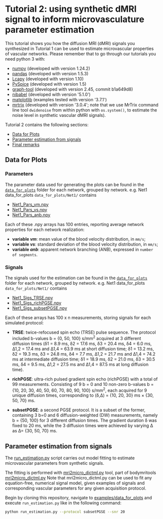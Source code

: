 
# Tutorial 2: using synthetic dMRI signal to inform microvasculature parameter estimation

This tutorial shows you how the diffusion MRI (dMRI) signals you synthesized in Tutorial 1 can be used to estimate microvascular properties of vascular networks.  Please remember that to go through our tutorials you need python 3 with:
- [numpy](https://numpy.org) (developed with version 1.24.2)
- [pandas](https://pandas.pydata.org) (developed with version 1.5.3)
- [Lcapy](https://lcapy.readthedocs.io) (developed with version 1.10)
- [PySpice](https://github.com/FabriceSalvaire/PySpice) (developed with version 1.5)
- [graph-tool](https://graph-tool.skewed.de) (developed with version 2.45, commit b1a649d8)
- [nibabel](https://nipy.org/nibabel) (developed with version '5.1.0')
- [matplotlib](https://matplotlib.org) (examples tested with version '3.7.1')
- [mrtrix](https://www.mrtrix.org) (developed with version '3.0.4';  note that we use MrTrix command line tool `dwidenoise` from within python with `os.system()`, to estimate the noise level in synthetic vascular dMRI signals).

Tutorial 2 contains the following sections:
* [Data for Plots](#data-4-plots)
* [Parameter estimation from signals](#parameter-est)
* [Final remarks](#remarks)

## Data for Plots  <a name="data-4-plots"></a>
### Parameters

The parameter data used for generating the plots can be found in the [`data_for_plots`](data_for_plots) folder for each network, grouped by network. 
e.g. Net1 data_for_plots `data_for_plots/Net1/` contains

- [Net1_Pars_vm.npy](data_for_plots/Net1/Net1_Pars_vm.npy)
- [Net1_Pars_vs.npy](data_for_plots/Net1/Net1_Pars_vs.npy)
- [Net1_Pars_anb.npy](data_for_plots/Net1/Net1_Pars_anb.npy)

Each of these .npy arrays has 100 entries, reporting average network properties for each network realization:
- **variable _vm_**: mean value of the blood velocity distribution, in `mm/s`;
- **variable _vs_**: standard deviation of the blood velocity distribution, in `mm/s`;
- **variable _anb_**: apparent network branching (ANB), expressed in `number of segments`.

### Signals

The signals used for the estimation can be found in the [`data_for_plots`](data_for_plots) folder for each network, grouped by network. 
e.g. Net1 data_for_plots `data_for_plots/Net1/` contains

- [Net1_Sigs_TRSE.npy](data_for_plots/Net1/Net1_Sigs_TRSE.npy)
- [Net1_Sigs_richPGSE.npy](data_for_plots/Net1/Net1_Sigs_richPGSE.npy)
- [Net1_Sigs_subsetPGSE.npy](data_for_plots/Net1/Net1_Sigs_subsetPGSE.npy)

Each of these arrays has 100 x n measurements, storing signals for each simulated protocol:

- **TRSE**: twice-refocused spin echo (TRSE) pulse sequence. The protocol included b-values b = {0, 50, 100} s/mm<sup>2</sup> acquired at 3 different diffusion times (δ1 = 8.9 ms, δ2 = 17.6 ms, δ3 = 20.4 ms, δ4 = 6.0 ms, ∆1,2 = 17.4 ms and ∆1,4 = 63.9 ms at short diffusion time; δ1 = 13.2 ms, δ2 = 19.3 ms, δ3 = 24.8 ms, δ4 = 7.7 ms, ∆1,2 = 21.7 ms and ∆1,4 = 74.2 ms at intermediate diffusion time; δ1 = 18.9 ms, δ2 = 21.0 ms, δ3 = 30.5 ms, δ4 = 9.5 ms, ∆1,2 = 27.5 ms and ∆1,4 = 87.5 ms at long diffusion time).
  
- **richPGSE**: ultra-rich pulsed gradient spin echo (richPGSE) with a total of 99 measurements. Consisting of 9 b = 0 and 10 non-zero b-values b = {10, 20, 30, 40, 50, 60, 70, 80, 90, 100} s/mm<sup>2</sup>,  each acquired for 9 unique diffusion times, corresponding to (δ,∆) = {10, 20, 30} ms × {30, 50, 70} ms.
  
- **subsetPGSE**: a second PGSE protocol. It is a subset of the former, containing 3 b=0 and 6 diffusion-weighted (DW) measurements, namely b = {50, 100} for 3 different diffusion times. The gradient duration δ was fixed to 20 ms, while the 3 diffusion times were achieved by varying ∆ as ∆= {30, 50, 70} ms.

## Parameter estimation from signals <a name="par-est"></a>

The [run_estimation.py](data_for_plots/run_estimation.py) script carries out model fitting to estimate microvascular parameters from synthetic signals. 

The fitting is performed with [mri2micro_dictml.py](data_for_plots/mri2micro_dictml.py) tool, part of bodymritools [mri2micro_dictml.py](https://github.com/fragrussu/bodymritools/blob/main/mrifittools/mri2micro_dictml.py)
Note that mri2micro_dictml.py can be used to fit any equation-free, numerical signal model, given examples of signals and corresponding vascular parameters for any given acquisition protocol.

Begin by cloning this repository, navigate to [examples/data_for_plots](examples/data_for_plots) and execute `run_estimation.py` like in the following command:

```bash
python run_estimation.py --protocol subsetPGSE --snr 20
```

